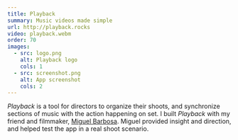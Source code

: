 ```yaml
---
title: Playback
summary: Music videos made simple
url: http://playback.rocks
video: playback.webm
order: 70
images:
  - src: logo.png
    alt: Playback logo
    cols: 1
  - src: screenshot.png
    alt: App screenshot
    cols: 2
---
```


_Playback_ is a tool for directors to organize their shoots, and synchronize sections of music with the action happening on set. I built _Playback_ with my friend and filmmaker, [Miguel Barbosa](https://yeahfilms.tv). Miguel provided insight and direction, and helped test the app in a real shoot scenario.
